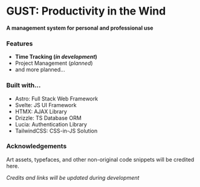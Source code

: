 # GUST: Productivity in the Wind
**A management system for personal and professional use**


### Features
- **Time Tracking (*in development*)**
- Project Management (*planned*)
- and more planned...


### Built with...
- Astro: Full Stack Web Framework
- Svelte: JS UI Framework
- HTMX: AJAX Library
- Drizzle: TS Database ORM
- Lucia: Authentication Library
- TailwindCSS: CSS-in-JS Solution

### Acknowledgements
Art assets, typefaces, and other non-original code snippets will be credited here. 

*Credits and links will be updated during development*

